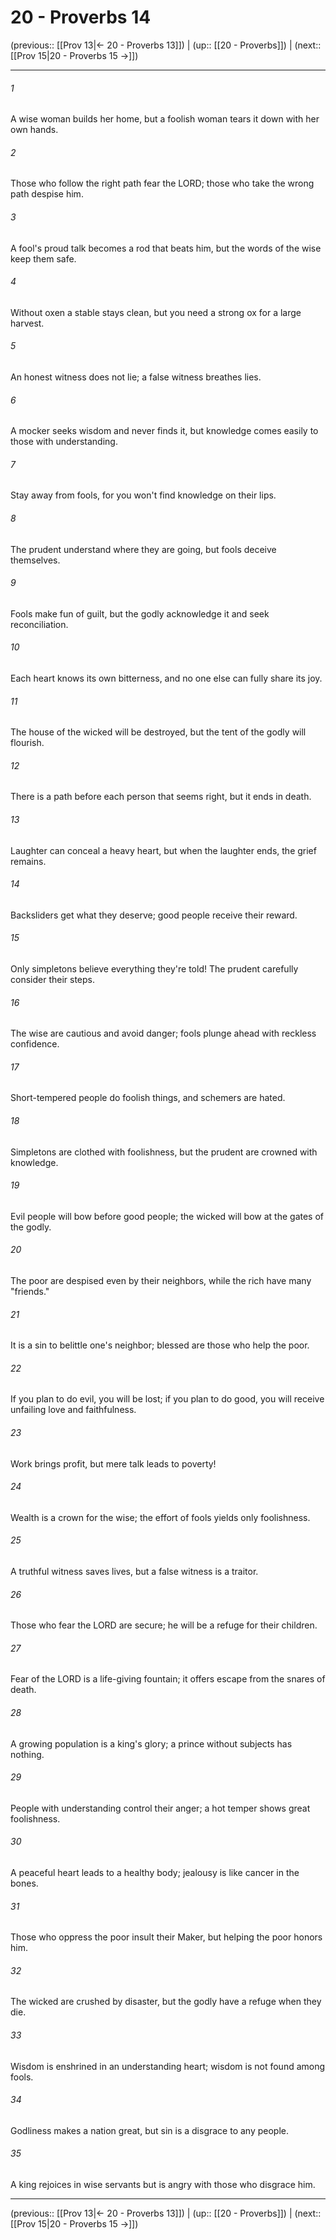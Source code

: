 # 20 - Proverbs 14

(previous:: [[Prov 13|← 20 - Proverbs 13]]) | (up:: [[20 - Proverbs]]) | (next:: [[Prov 15|20 - Proverbs 15 →]])

***


###### 1 
A wise woman builds her home, but a foolish woman tears it down with her own hands. 

###### 2 
Those who follow the right path fear the LORD; those who take the wrong path despise him. 

###### 3 
A fool's proud talk becomes a rod that beats him, but the words of the wise keep them safe. 

###### 4 
Without oxen a stable stays clean, but you need a strong ox for a large harvest. 

###### 5 
An honest witness does not lie; a false witness breathes lies. 

###### 6 
A mocker seeks wisdom and never finds it, but knowledge comes easily to those with understanding. 

###### 7 
Stay away from fools, for you won't find knowledge on their lips. 

###### 8 
The prudent understand where they are going, but fools deceive themselves. 

###### 9 
Fools make fun of guilt, but the godly acknowledge it and seek reconciliation. 

###### 10 
Each heart knows its own bitterness, and no one else can fully share its joy. 

###### 11 
The house of the wicked will be destroyed, but the tent of the godly will flourish. 

###### 12 
There is a path before each person that seems right, but it ends in death. 

###### 13 
Laughter can conceal a heavy heart, but when the laughter ends, the grief remains. 

###### 14 
Backsliders get what they deserve; good people receive their reward. 

###### 15 
Only simpletons believe everything they're told! The prudent carefully consider their steps. 

###### 16 
The wise are cautious and avoid danger; fools plunge ahead with reckless confidence. 

###### 17 
Short-tempered people do foolish things, and schemers are hated. 

###### 18 
Simpletons are clothed with foolishness, but the prudent are crowned with knowledge. 

###### 19 
Evil people will bow before good people; the wicked will bow at the gates of the godly. 

###### 20 
The poor are despised even by their neighbors, while the rich have many "friends." 

###### 21 
It is a sin to belittle one's neighbor; blessed are those who help the poor. 

###### 22 
If you plan to do evil, you will be lost; if you plan to do good, you will receive unfailing love and faithfulness. 

###### 23 
Work brings profit, but mere talk leads to poverty! 

###### 24 
Wealth is a crown for the wise; the effort of fools yields only foolishness. 

###### 25 
A truthful witness saves lives, but a false witness is a traitor. 

###### 26 
Those who fear the LORD are secure; he will be a refuge for their children. 

###### 27 
Fear of the LORD is a life-giving fountain; it offers escape from the snares of death. 

###### 28 
A growing population is a king's glory; a prince without subjects has nothing. 

###### 29 
People with understanding control their anger; a hot temper shows great foolishness. 

###### 30 
A peaceful heart leads to a healthy body; jealousy is like cancer in the bones. 

###### 31 
Those who oppress the poor insult their Maker, but helping the poor honors him. 

###### 32 
The wicked are crushed by disaster, but the godly have a refuge when they die. 

###### 33 
Wisdom is enshrined in an understanding heart; wisdom is not found among fools. 

###### 34 
Godliness makes a nation great, but sin is a disgrace to any people. 

###### 35 
A king rejoices in wise servants but is angry with those who disgrace him.

***

(previous:: [[Prov 13|← 20 - Proverbs 13]]) | (up:: [[20 - Proverbs]]) | (next:: [[Prov 15|20 - Proverbs 15 →]])
